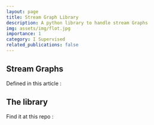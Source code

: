 ```yaml
---
layout: page
title: Stream Graph Library
description: A python library to handle stream Graphs
img: assets/img/flot.jpg
importance: 1
category: I Supervised
related_publications: false
---
```



## Stream Graphs
Defined in this article :

## The library
Find it at this repo :
